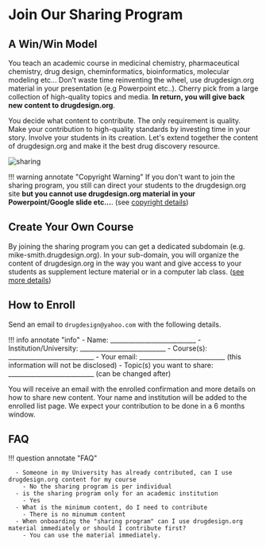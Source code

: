 # Join Our Sharing Program

## A Win/Win Model

You teach an academic course in medicinal chemistry, pharmaceutical chemistry, drug design, cheminformatics, bioinformatics, molecular modeling etc... Don’t waste time reinventing the wheel, use drugdesign.org material in your presentation (e.g Powerpoint etc..). Cherry pick from a large collection of high-quality topics and media. **In return, you will give back new content to drugdesign.org**.
   
You decide what content to contribute. The only requirement is quality. Make your contribution to high-quality standards by investing time in your story. Involve your students in its creation. Let's extend together the content of drugdesign.org and make it the best drug discovery resource.

![[sharing](https://www.pexels.com/photo/man-and-woman-holding-each-other-s-hands-as-a-team-5256816/)](https://media.drugdesign.org/site/teaching/sharing.png)

!!! warning annotate "Copyright Warning"
    If you don't want to join the sharing program, you still can direct your students to the drugdesign.org site **but you cannot use drugdesign.org material in your Powerpoint/Google slide etc...**. (see [copyright details](copyright.md))
    
## Create Your Own Course

By joining the sharing program you can get a dedicated subdomain (e.g. mike-smith.drugdesign.org). In your sub-domain, you will organize the content of drugdesign.org in the way you want and give access to your students as supplement lecture material or in a computer lab class. ([see more details]())

## How to Enroll
Send an email to `drugdesign@yahoo.com` with the following details.

!!! info annotate "info"
        - Name:                     ___________________________
        - Institution/University:   ___________________________
        - Course(s):  ___________________________
        - Your email: ___________________________ (this information will not be disclosed)
        - Topic(s) you want to share: ___________________________ (can be changed after)

You will receive an email with the enrolled confirmation and more details on how to share new content. Your name and institution will be added to the enrolled list page. We expect your contribution to be done in a 6 months window. 

## FAQ

!!! question annotate "FAQ"

      - Someone in my University has already contributed, can I use drugdesign.org content for my course
        - No the sharing program is per individual
      - is the sharing program only for an academic institution
        - Yes
      - What is the minimum content, do I need to contribute
        - There is no minumum content
      - When onboarding the "sharing program" can I use drugdesign.org material immediately or should I contribute first?
        - You can use the material immediately.
